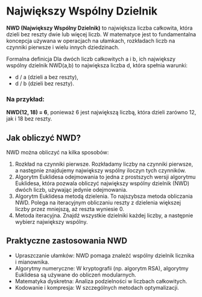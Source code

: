 # Największy Wspólny Dzielnik

**NWD (Największy Wspólny Dzielnik)** to największa liczba całkowita, która dzieli bez reszty 
dwie lub więcej liczb. W matematyce jest to fundamentalna koncepcja używana w operacjach na ułamkach, 
rozkładach liczb na czynniki pierwsze i wielu innych dziedzinach.

Formalna definicja
Dla dwóch liczb całkowitych  a i b, ich największy wspólny dzielnik NWD(a,b) to największa liczba d, która spełnia warunki:

* d / a (dzieli a bez reszty),
* d / b (dzieli bez reszty).

### Na przykład:

**NWD(12, 18) = 6**, ponieważ 6 jest największą liczbą, która dzieli zarówno 12, jak i 18 bez reszty.

## Jak obliczyć NWD?

NWD można obliczyć na kilka sposobów:

1. Rozkład na czynniki pierwsze. Rozkładamy liczby na czynniki pierwsze, a następnie znajdujemy największy wspólny iloczyn tych czynników.
2. Algorytm Euklidesa odejmowania to jedna z prostszych wersji algorytmu Euklidesa, która pozwala obliczyć największy wspólny dzielnik (NWD) dwóch liczb, używając jedynie odejmowania.
3. Algorytm Euklidesa metodą dzielenia. To najszybsza metoda obliczania NWD. Polega na iteracyjnym obliczaniu reszty z dzielenia większej liczby przez mniejszą, aż reszta wyniesie 0.
4. Metoda iteracyjna. Znajdź wszystkie dzielniki każdej liczby, a następnie wybierz największy wspólny.

## Praktyczne zastosowania NWD
* Upraszczanie ułamków: NWD pomaga znaleźć wspólny dzielnik licznika i mianownika.
* Algorytmy numeryczne: W kryptografii (np. algorytm RSA), algorytmy Euklidesa są używane do obliczeń modularnych.
* Matematyka dyskretna: Analiza podzielności w liczbach całkowitych.
* Kodowanie i kompresja: W szczególnych metodach optymalizacji.